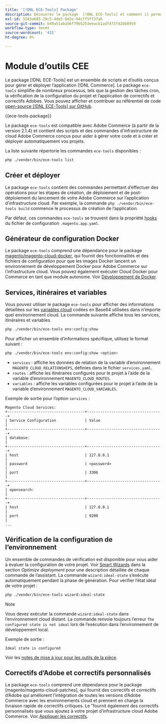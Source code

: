 ```yaml
---
title: '[!DNL ECE-Tools] Package'
description: Découvrez le package  [!DNL ECE-Tools] et comment il permet de gérer et déployer Adobe Commerce.
exl-id: 5583a685-29c5-4de5-8d2e-94cff5ff37ab
source-git-commit: b49a51aba56f79b5253eeacb1adf473f42bb8959
workflow-type: tm+mt
source-wordcount: '431'
ht-degree: 0%

---
```


# Module d’outils CEE

Le package [!DNL ECE-Tools] est un ensemble de scripts et d’outils conçus pour gérer et déployer l’application [!DNL Commerce]. Le package `ece-tools` simplifie de nombreux processus, tels que la gestion des tâches cron, la vérification de la configuration du projet et l’application de correctifs et correctifs Adobes. Vous pouvez afficher et contribuer au référentiel de code [open-source [!DNL ECE-Tools] sur GitHub][ece-repo].

{{ece-tools-package}}

Le package `ece-tools` est compatible avec Adobe Commerce (à partir de la version 2.1.4) et contient des scripts et des commandes d’infrastructure de cloud Adobe Commerce conçus pour aider à gérer votre code et à créer et déployer automatiquement vos projets.

La liste suivante répertorie les commandes `ece-tools` disponibles :

```bash
php ./vendor/bin/ece-tools list
```

## Créer et déployer

Le package `ece-tools` contient des commandes permettant d’effectuer des opérations pour les étapes de création, de déploiement et de post-déploiement du lancement de votre Adobe Commerce sur l’application d’infrastructure cloud. Par exemple, la commande `php ./vendor/bin/ece-tools build` commence le processus de création de l’application.

Par défaut, ces commandes `ece-tools` se trouvent dans la propriété [hooks](../application/hooks-property.md) du fichier de configuration `.magento.app.yaml`.

## Générateur de configuration Docker

Le package `ece-tools` comprend une dépendance pour le package [magento/magento-cloud-docker], qui fournit des fonctionnalités et des fichiers de configuration pour que les images Docker lancent un environnement de développement Docker pour Adobe Commerce sur l’infrastructure cloud. Vous pouvez également exécuter Cloud Docker pour Commerce en tant que module autonome. Voir [Développement de Docker](../dev-tools/cloud-docker.md).

## Services, itinéraires et variables

Vous pouvez utiliser le package `ece-tools` pour afficher des informations détaillées sur les [variables cloud](../environment/variables-cloud.md) codées en Base64 utilisées dans n’importe quel environnement cloud. La commande suivante affiche tous les services, itinéraires et variables.

```bash
php ./vendor/bin/ece-tools env:config:show
```

Pour afficher un ensemble d’informations spécifique, utilisez le format suivant :

```bash
php ./vendor/bin/ece-tools env:config:show <option>
```

- `services` : affiche les données de relation de la variable d’environnement `MAGENTO_CLOUD_RELATIONSHIPS`, définies dans le fichier `services.yaml`.
- `routes` : affiche les itinéraires configurés pour le projet à l’aide de la variable d’environnement `MAGENTO_CLOUD_ROUTES`.
- `variables` : affiche les variables configurées pour le projet à l’aide de la variable d’environnement `MAGENTO_CLOUD_VARIABLES`.

Exemple de sortie pour l’option `services` :

```
Magento Cloud Services:
+-----------------------------------+----------------------------------+
| Service Configuration             | Value                            |
+-----------------------------------+----------------------------------+
| database:                                                            |
+-----------------------------------+----------------------------------+
| host                              | 127.0.0.1                        |
| password                          | <password>                       |
| port                              | 3306                             |
+-----------------------------------+----------------------------------+
| opensearch:                                                          |
+-----------------------------------+----------------------------------+
| host                              | 127.0.0.1                        |
| port                              | 9200                             |
...
```

## Vérification de la configuration de l’environnement

Un ensemble de commandes de vérification est disponible pour vous aider à évaluer la configuration de votre projet. Voir [Smart Wizards](../deploy/smart-wizards.md) dans la section _Optimize deployment_ pour une description détaillée de chaque commande de l’assistant. La commande `wizard:ideal-state` s’exécute automatiquement pendant la phase de génération. Pour vérifier l’état idéal de votre projet :

```bash
php ./vendor/bin/ece-tools wizard:ideal-state
```

>[!NOTE]
>
>Vous devez exécuter la commande `wizard:ideal-state` dans l’environnement cloud distant. La commande renvoie toujours l’erreur `The configured state is not ideal` lors de l’exécution dans l’environnement de développement local.

Exemple de sortie :

```
Ideal state is configured
```

Voir les [notes de mise à jour pour les outils de la pièce](../release-notes/cloud-tools-suite.md).

## Correctifs d’Adobe et correctifs personnalisés

Le package `ece-tools` comprend une dépendance pour le package [magento/magento-cloud-patches], qui fournit des correctifs et correctifs d’Adobe qui améliorent l’intégration de toutes les versions d’Adobe Commerce avec les environnements cloud et prennent en charge la livraison rapide de correctifs critiques. Le &quot;fournit également des correctifs personnalisés que vous ajoutez à votre projet d’infrastructure cloud Adobe Commerce. Voir [Appliquer les correctifs](../development/apply-patches.md).

<!-- link definitions -->

[ece-repo]: https://github.com/magento/ece-tools
[magento/magento-cloud-docker]: https://github.com/magento/magento-cloud-docker
[magento/magento-cloud-Correctifs]: https://github.com/magento/magento-cloud-patches
